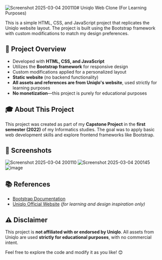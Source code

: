 ![Screenshot 2025-03-04 200110](https://github.com/user-attachments/assets/51404deb-e2b6-427c-8b68-31d6fb16c2c2)# Uniqlo Web Clone (For Learning Purposes)

This is a simple HTML, CSS, and JavaScript project that replicates the Uniqlo website layout. The project is built using the Bootstrap framework with custom modifications to match my design preferences.

## 🚀 Project Overview  
- Developed with **HTML, CSS, and JavaScript**  
- Utilizes the **Bootstrap framework** for responsive design  
- Custom modifications applied for a personalized layout  
- **Static website** (no backend functionality)  
- **All assets and references are from Uniqlo's website**, used strictly for learning purposes  
- **No monetization**—this project is purely for educational purposes  

## 🎓 About This Project  
This project was created as part of my **Capstone Project** in the **first semester (2022)** of my Informatics studies. The goal was to apply basic web development skills and explore frontend frameworks like Bootstrap.

## 📸 Screenshots  
![Screenshot 2025-03-04 200110](https://github.com/user-attachments/assets/b2eaef25-1446-4a96-aa9a-e730e880d76f)
![Screenshot 2025-03-04 200145](https://github.com/user-attachments/assets/618a1c40-c485-4111-933f-e77b9ed74aa7)
![image](https://github.com/user-attachments/assets/5de1b537-3fdc-4c10-b6f9-f921f217e977)


## 📚 References  
- [Bootstrap Documentation](https://getbootstrap.com/)  
- [Uniqlo Official Website](https://www.uniqlo.com/) *(for learning and design inspiration only)*  

## ⚠️ Disclaimer  
This project is **not affiliated with or endorsed by Uniqlo**. All assets from Uniqlo are used **strictly for educational purposes**, with no commercial intent.

Feel free to explore the code and modify it as you like! 😊  
